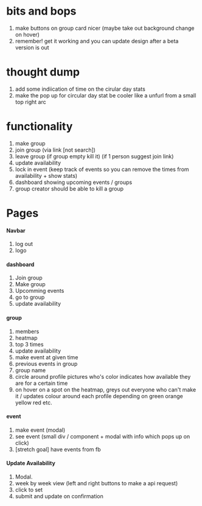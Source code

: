 # bits and bops

1. make buttons on group card nicer (maybe take out background change on hover)
2. remember! get it working and you can update design after a beta version is out

# thought dump

1. add some indiication of time on the cirular day stats
2. make the pop up for circular day stat be cooler like a unfurl from a small top right arc


# functionality

1. make group
2. join group (via link [not search])
3. leave group (if group empty kill it) (if 1 person suggest join link)
4. update availability
5. lock in event (keep track of events so you can remove the times from availability + show stats)
6. dashboard showing upcoming events / groups
7. group creator should be able to kill a group

# Pages

#### Navbar

1. log out
2. logo

#### dashboard

1. Join group
2. Make group
3. Upcomming events
4. go to group
5. update availability

#### group

1. members
2. heatmap
3. top 3 times
4. update availability
5. make event at given time
6. previous events in group
7. group name
8. circle around profile pictures who's color indicates how available they are for a certain time
9. on hover on a spot on the heatmap, greys out everyone who can't make it / updates colour around each profile depending on green orange yellow red etc.

#### event

1. make event (modal)
2. see event (small div / component + modal with info which pops up on click)
3. [stretch goal] have events from fb

#### Update Availability

1. Modal.
2. week by week view (left and right buttons to make a api request)
3. click to set
4. submit and update on confirmation
